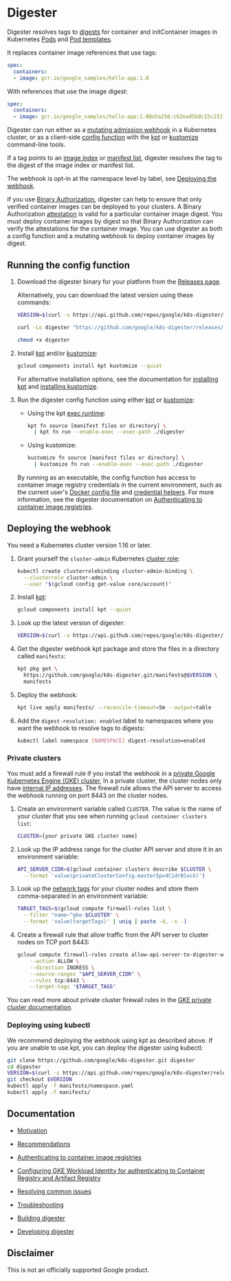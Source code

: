 # Digester

Digester resolves tags to
[digests](https://cloud.google.com/solutions/using-container-images) for
container and initContainer images in Kubernetes
[Pods](https://kubernetes.io/docs/concepts/workloads/pods/) and
[Pod templates](https://kubernetes.io/docs/concepts/workloads/pods/#pod-templates).

It replaces container image references that use tags:

```yaml
spec:
  containers:
  - image: gcr.io/google_samples/hello-app:1.0
```

With references that use the image digest:

```yaml
spec:
  containers:
  - image: gcr.io/google_samples/hello-app:1.0@sha256:c62ead5b8c15c231f9e786250b07909daf6c266d0fcddd93fea882eb722c3be4
```

Digester can run either as a
[mutating admission webhook](https://kubernetes.io/docs/reference/access-authn-authz/extensible-admission-controllers/)
in a Kubernetes cluster, or as a client-side
[config function](https://googlecontainertools.github.io/kpt/concepts/functions/)
with the [kpt](https://googlecontainertools.github.io/kpt/) or
[kustomize](https://kubectl.docs.kubernetes.io/guides/introduction/kustomize/)
command-line tools.

If a tag points to an
[image index](https://github.com/opencontainers/image-spec/blob/master/image-index.md#oci-image-index-specification)
or
[manifest list](https://docs.docker.com/registry/spec/manifest-v2-2/#manifest-list),
digester resolves the tag to the digest of the image index or manifest list.

The webhook is opt-in at the namespace level by label, see
[Deploying the webhook](#deploying-the-webhook).

If you use
[Binary Authorization](https://cloud.google.com/binary-authorization/docs),
digester can help to ensure that only verified container images can be deployed
to your clusters. A Binary Authorization
[attestation](https://cloud.google.com/binary-authorization/docs/key-concepts#attestations)
is valid for a particular container image digest. You must deploy container
images by digest so that Binary Authorization can verify the attestations for
the container image. You can use digester as both a config function and a
mutating webhook to deploy container images by digest.

## Running the config function

1.  Download the digester binary for your platform from the
    [Releases page](releases).

    Alternatively, you can download the latest version using these commands:

    ```bash
    VERSION=$(curl -s https://api.github.com/repos/google/k8s-digester/releases/latest | jq -r '.tag_name')

    curl -Lo digester "https://github.com/google/k8s-digester/releases/download/$VERSION/digester_$(uname -s)_$(uname -m)"

    chmod +x digester
    ```

2.  Install [kpt](https://googlecontainertools.github.io/kpt/installation/)
    and/or
    [kustomize](https://kubectl.docs.kubernetes.io/installation/kustomize/):

    ```bash
    gcloud components install kpt kustomize --quiet
    ```

    For alternative installation options, see the documentation for
    [installing kpt](https://googlecontainertools.github.io/kpt/installation/)
    and
    [installing kustomize](https://kubectl.docs.kubernetes.io/installation/kustomize/).

3.  Run the digester config function using either
    [kpt](https://googlecontainertools.github.io/kpt/) or
    [kustomize](https://kubectl.docs.kubernetes.io/guides/introduction/kustomize/):

    -   Using the kpt
        [exec runtime](https://googlecontainertools.github.io/kpt/guides/producer/functions/exec/):

        ```bash
        kpt fn source [manifest files or directory] \
          | kpt fn run --enable-exec --exec-path ./digester
        ```

    -  Using kustomize:

        ```bash
        kustomize fn source [manifest files or directory] \
          | kustomize fn run --enable-exec --exec-path ./digester
        ```

    By running as an executable, the config function has access to container
    image registry credentials in the current environment, such as the current
    user's
    [Docker config file](https://github.com/google/go-containerregistry/blob/main/pkg/authn/README.md#the-config-file)
    and
    [credential helpers](https://docs.docker.com/engine/reference/commandline/login/#credential-helper-protocol).
    For more information, see the digester documentation on
    [Authenticating to container image registries](docs/authentication.md).

## Deploying the webhook

You need a Kubernetes cluster version 1.16 or later.

1.  Grant yourself the `cluster-admin` Kubernetes
    [cluster role](https://kubernetes.io/docs/reference/access-authn-authz/rbac/):

    ```bash
    kubectl create clusterrolebinding cluster-admin-binding \
      --clusterrole cluster-admin \
      --user "$(gcloud config get-value core/account)"
    ```

2.  Install [kpt](https://googlecontainertools.github.io/kpt/installation/):

    ```bash
    gcloud components install kpt --quiet
    ```

3.  Look up the latest version of digester:

    ```bash
    VERSION=$(curl -s https://api.github.com/repos/google/k8s-digester/releases/latest | jq -r '.tag_name')
    ```

4.  Get the digester webhook kpt package and store the files in a directory
    called `manifests`:

    ```bash
    kpt pkg get \
      https://github.com/google/k8s-digester.git/manifests@$VERSION \
      manifests
    ```

5.  Deploy the webhook:

    ```bash
    kpt live apply manifests/ --reconcile-timeout=5m --output=table
    ```

6.  Add the `digest-resolution: enabled` label to namespaces where you want the
    webhook to resolve tags to digests:

    ```bash
    kubectl label namespace [NAMESPACE] digest-resolution=enabled
    ```

### Private clusters

You must add a firewall rule if you install the webhook in a
[private Google Kubernetes Engine (GKE) cluster](https://cloud.google.com/kubernetes-engine/docs/how-to/private-clusters),
In a private cluster, the cluster nodes only have
[internal IP addresses](https://cloud.google.com/vpc/docs/ip-addresses).
The firewall rule allows the API server to access the webhook running on port
8443 on the cluster nodes.

1.  Create an environment variable called `CLUSTER`. The value is the name of
    your cluster that you see when running `gcloud container clusters list`:

    ```bash
    CLUSTER=[your private GKE cluster name]
    ```

2.  Look up the IP address range for the cluster API server and store it in an
    environment variable:

    ```bash
    API_SERVER_CIDR=$(gcloud container clusters describe $CLUSTER \
      --format 'value(privateClusterConfig.masterIpv4CidrBlock)')
    ```

3.  Look up the
    [network tags](https://cloud.google.com/vpc/docs/add-remove-network-tags)
    for your cluster nodes and store them comma-separated in an environment
    variable:

    ```bash
    TARGET_TAGS=$(gcloud compute firewall-rules list \
      --filter "name~^gke-$CLUSTER" \
      --format 'value(targetTags)' | uniq | paste -d, -s -)
    ```

4.  Create a firewall rule that allow traffic from the API server to cluster
    nodes on TCP port 8443:

    ```bash
    gcloud compute firewall-rules create allow-api-server-to-digester-webhook \
        --action ALLOW \
        --direction INGRESS \
        --source-ranges "$API_SERVER_CIDR" \
        --rules tcp:8443 \
        --target-tags "$TARGET_TAGS"
    ```

You can read more about private cluster firewall rules in the
[GKE private cluster documentation](https://cloud.google.com/kubernetes-engine/docs/how-to/private-clusters#add_firewall_rules).

### Deploying using kubectl

We recommend deploying the webhook using kpt as described above. If you are
unable to use kpt, you can deploy the digester using kubectl:

```bash
git clone https://github.com/google/k8s-digester.git digester
cd digester
VERSION=$(curl -s https://api.github.com/repos/google/k8s-digester/releases/latest | jq -r '.tag_name')
git checkout $VERSION
kubectl apply -f manifests/namespace.yaml
kubectl apply -f manifests/
```

## Documentation

-   [Motivation](docs/motivation.md)

-   [Recommendations](docs/recommendations.md)

-   [Authenticating to container image registries](docs/authentication.md)

-   [Configuring GKE Workload Identity for authenticating to Container Registry and Artifact Registry](docs/workload-identity.md)

-   [Resolving common issues](docs/common-issues.md)

-   [Troubleshooting](docs/troubleshooting.md)

-   [Building digester](docs/build.md)

-   [Developing digester](docs/development.md)

## Disclaimer

This is not an officially supported Google product.
